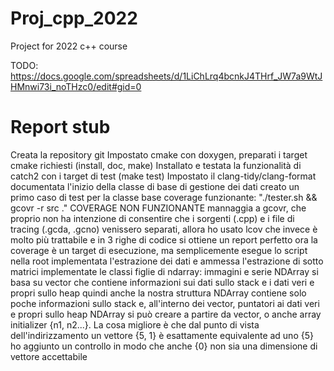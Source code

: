 # Proj_cpp_2022
Project for 2022 c++ course 

TODO:
https://docs.google.com/spreadsheets/d/1LiChLrq4bcnkJ4THrf_JW7a9WtJHMnwi73i_noTHzc0/edit#gid=0

# Report stub
Creata la repository git 
Impostato cmake con doxygen, preparati i target cmake richiesti (install, doc, make) 
Installato e testata la funzionalità di catch2 con i target di test (make test)
Impostato il clang-tidy/clang-format
documentata l'inizio della classe di base di gestione dei dati
creato un primo caso di test per la classe base
coverage funzionante: "./tester.sh && gcovr -r src ."
COVERAGE NON FUNZIONANTE mannaggia a gcovr, che proprio non ha intenzione di consentire che i sorgenti (.cpp) e i file di tracing (.gcda, .gcno) venissero separati, allora ho usato lcov che invece è molto più trattabile e in 3 righe di codice si ottiene un report perfetto 
ora la coverage è un target di esecuzione, ma semplicemente esegue lo script nella root
implementata l'estrazione dei dati e ammessa l'estrazione di sotto matrici
implementate le classi figlie di ndarray: immagini e serie
NDArray si basa su vector che contiene informazioni sui dati sullo stack e i dati veri e propri sullo heap quindi anche la nostra struttura NDArray contiene solo poche informazioni sullo stack e, all'interno dei vector, puntatori ai dati veri e propri sullo heap
NDArray si può creare a partire da vector, o anche array initializer {n1, n2...}. La cosa migliore è che dal punto di vista dell'indirizzamento un vettore {5, 1} è esattamente equivalente ad uno {5}
ho aggiunto un controllo in modo che anche {0} non sia una dimensione di vettore accettabile
